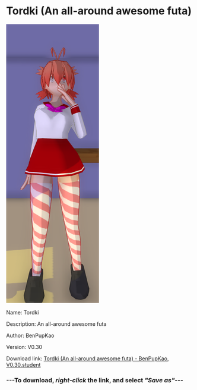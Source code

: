 # Tordki (An all-around awesome futa)

<img src = "https://raw.githubusercontent.com/Arbiter1223/Daigaku-Gurashi-Custom-Students/master/Students/Files/Tordki%20(An%20all-around%20awesome%20futa).png">

Name: Tordki

Description: An all-around awesome futa

Author: BenPupKao

Version: V0.30

Download link: <a href="https://raw.githubusercontent.com/Arbiter1223/Daigaku-Gurashi-Custom-Students/master/Students/Files/Tordki%20(An%20all-around%20awesome%20futa)%20-%20BenPupKao%2C%20V0.30.student">Tordki (An all-around awesome futa) - BenPupKao, V0.30.student</a>

### ---**To download, _right-click_ the link, and select _"Save as"_**---
